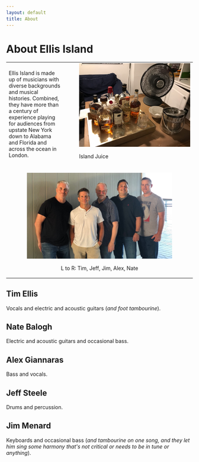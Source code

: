 ```yaml
---
layout: default
title: About
---
```


# About Ellis Island

<table>
  <tr>
    <td style="padding-right: 3em;">
      Ellis Island is made up of musicians with diverse backgrounds and
      musical histories. Combined, they have more than a century of
      experience playing for audiences from upstate New York down to Alabama
      and Florida and across the ocean in London.
    </td>
    <td width="300">
      <img src="images/bourbon_tray.jpeg" width="300"/>
      <p>Island Juice</p>
    </td>
  </tr>
  <tr>
    <td colspan="2" style="text-align: center;">
      <br/>
      <img src="images/band_2021_08_05.jpg" width="80%"/>
      <p>L to R: Tim, Jeff, Jim, Alex, Nate</p>
    </td>
  </tr>
</table>

## Tim Ellis

Vocals and electric and acoustic guitars (*and foot tambourine*).

## Nate Balogh

Electric and acoustic guitars and occasional bass.

## Alex Giannaras

Bass and vocals.

## Jeff Steele

Drums and percussion.

## Jim Menard

Keyboards and occasional bass (*and tambourine on one song, and they let
him sing some harmony that's not critical or needs to be in tune or
anything*).
